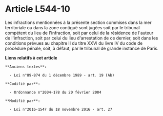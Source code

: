 # Article L544-10

Les infractions mentionnées à la présente section commises dans la mer territoriale ou dans la zone contiguë sont jugées soit
par le tribunal compétent du lieu de l'infraction, soit par celui de la résidence de l'auteur de l'infraction, soit par celui
du lieu d'arrestation de ce dernier, soit dans les conditions prévues au chapitre II du titre XXVI du livre IV du code de
procédure pénale, soit, à défaut, par le tribunal de grande instance de Paris.

**Liens relatifs à cet article**

	**Anciens textes**:

	  - Loi n°89-874 du 1 décembre 1989 - art. 19 (Ab)

	**Codifié par**:

	  - Ordonnance n°2004-178 du 20 février 2004

	**Modifié par**:

	  - Loi n°2016-1547 du 18 novembre 2016 - art. 27
